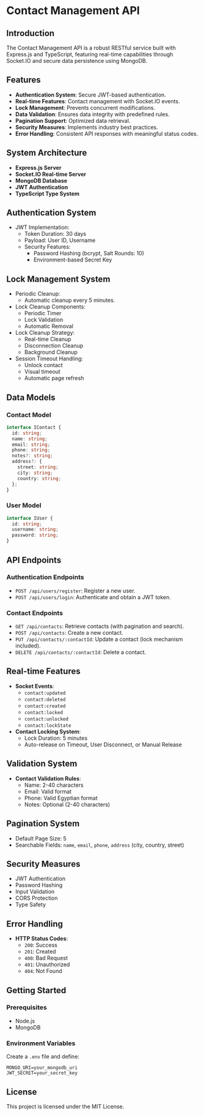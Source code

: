 # Contact Management API

## Introduction

The Contact Management API is a robust RESTful service built with Express.js and TypeScript, featuring real-time capabilities through Socket.IO and secure data persistence using MongoDB.

## Features

- **Authentication System**: Secure JWT-based authentication.
- **Real-time Features**: Contact management with Socket.IO events.
- **Lock Management**: Prevents concurrent modifications.
- **Data Validation**: Ensures data integrity with predefined rules.
- **Pagination Support**: Optimized data retrieval.
- **Security Measures**: Implements industry best practices.
- **Error Handling**: Consistent API responses with meaningful status codes.

## System Architecture

- **Express.js Server**
- **Socket.IO Real-time Server**
- **MongoDB Database**
- **JWT Authentication**
- **TypeScript Type System**

## Authentication System

- JWT Implementation:
  - Token Duration: 30 days
  - Payload: User ID, Username
  - Security Features:
    - Password Hashing (bcrypt, Salt Rounds: 10)
    - Environment-based Secret Key

## Lock Management System

- Periodic Cleanup:
  - Automatic cleanup every 5 minutes.
- Lock Cleanup Components:
  - Periodic Timer
  - Lock Validation
  - Automatic Removal
- Lock Cleanup Strategy:
  - Real-time Cleanup
  - Disconnection Cleanup
  - Background Cleanup
- Session Timeout Handling:
  - Unlock contact
  - Visual timeout
  - Automatic page refresh

## Data Models

### Contact Model

```typescript
interface IContact {
  id: string;
  name: string;
  email: string;
  phone: string;
  notes?: string;
  address?: {
    street: string;
    city: string;
    country: string;
  };
}
```

### User Model

```typescript
interface IUser {
  id: string;
  username: string;
  password: string;
}
```

## API Endpoints

### Authentication Endpoints

- `POST /api/users/register`: Register a new user.
- `POST /api/users/login`: Authenticate and obtain a JWT token.

### Contact Endpoints

- `GET /api/contacts`: Retrieve contacts (with pagination and search).
- `POST /api/contacts`: Create a new contact.
- `PUT /api/contacts/:contactId`: Update a contact (lock mechanism included).
- `DELETE /api/contacts/:contactId`: Delete a contact.

## Real-time Features

- **Socket Events**:
  - `contact:updated`
  - `contact:deleted`
  - `contact:created`
  - `contact:locked`
  - `contact:unlocked`
  - `contact:lockState`
- **Contact Locking System**:
  - Lock Duration: 5 minutes
  - Auto-release on Timeout, User Disconnect, or Manual Release

## Validation System

- **Contact Validation Rules**:
  - Name: 2-40 characters
  - Email: Valid format
  - Phone: Valid Egyptian format
  - Notes: Optional (2-40 characters)

## Pagination System

- Default Page Size: 5
- Searchable Fields: `name`, `email`, `phone`, `address` (city, country, street)

## Security Measures

- JWT Authentication
- Password Hashing
- Input Validation
- CORS Protection
- Type Safety

## Error Handling

- **HTTP Status Codes**:
  - `200`: Success
  - `201`: Created
  - `400`: Bad Request
  - `401`: Unauthorized
  - `404`: Not Found

## Getting Started

### Prerequisites

- Node.js
- MongoDB

### Environment Variables

Create a `.env` file and define:

```
MONGO_URI=your_mongodb_uri
JWT_SECRET=your_secret_key
```

## License

This project is licensed under the MIT License.

